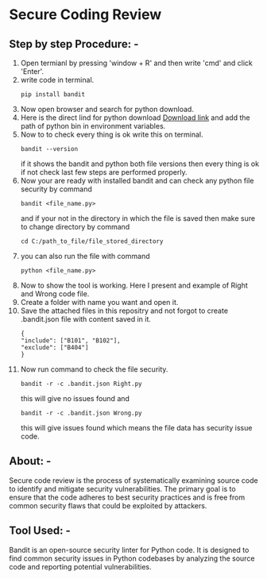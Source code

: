 # Secure Coding Review
## Step by step Procedure: -
1. Open termianl by pressing 'window + R' and then write 'cmd' and click 'Enter'.
2. write code in terminal.
   ```
   pip install bandit
   ```
4. Now open browser and search for python download.
5. Here is the direct lind for python download [Download link](https://www.python.org/downloads/) and add the path of python bin in environment variables.
6. Now to to check every thing is ok write this on terminal.
   ```
   bandit --version
   ```
   if it shows the bandit and python both file versions then every thing is ok if not check last few steps are performed properly.
7. Now your are ready with installed bandit and can check any python file security by command
   ```
   bandit <file_name.py>
   ```
   and if your not in the directory in which the file is saved then make sure to change directory by command
   ```
   cd C:/path_to_file/file_stored_directory
   ```
8. you can also run the file with command
   ```
   python <file_name.py>
   ```
9. Now to show the tool is working. Here I present and example of Right and Wrong code file.
10. Create a folder with name you want and open it.
11. Save the attached files in this repositry and not forgot to create .bandit.json file with content saved in it.
    ```
    {
    "include": ["B101", "B102"],
    "exclude": ["B404"]
    }
    ```
13. Now run command to check the file security.
    ```
    bandit -r -c .bandit.json Right.py
    ```
    this will give no issues found and
    ```
    bandit -r -c .bandit.json Wrong.py
    ```
    this will give issues found which means the file data has security issue code.
## About: -
Secure code review is the process of systematically examining source code to identify and mitigate security vulnerabilities. The primary goal is to ensure that the code adheres to best security practices and is free from common security flaws that could be exploited by attackers.
## Tool Used: -
Bandit is an open-source security linter for Python code. It is designed to find common security issues in Python codebases by analyzing the source code and reporting potential vulnerabilities.
